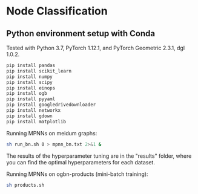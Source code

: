 # Node Classification

## Python environment setup with Conda

Tested with Python 3.7, PyTorch 1.12.1, and PyTorch Geometric 2.3.1, dgl 1.0.2.
```bash
pip install pandas
pip install scikit_learn
pip install numpy
pip install scipy
pip install einops
pip install ogb
pip install pyyaml
pip install googledrivedownloader
pip install networkx
pip install gdown
pip install matplotlib
```

Running MPNNs on meidum graphs:
```bash
sh run_bn.sh 0 > mpnn_bn.txt 2>&1 &
```

The results of the hyperparameter tuning are in the "results" folder, where you can find the optimal hyperparameters for each dataset.

Running MPNNs on ogbn-products (mini-batch training):
```bash
sh products.sh
```

